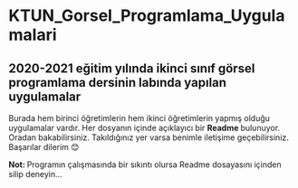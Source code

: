 # KTUN_Gorsel_Programlama_Uygulamalari
## 2020-2021 eğitim yılında ikinci sınıf görsel programlama dersinin labında yapılan uygulamalar
Burada hem birinci öğretimlerin hem ikinci öğretimlerin yapmış olduğu uygulamalar vardır.
Her dosyanın içinde açıklayıcı bir <strong> Readme </strong> bulunuyor. Oradan bakabilirsiniz. 
Takıldığınız yer varsa  benimle iletişime  geçebilirsiniz.
Başarılar dilerim 😊

<strong> Not: </strong> Programın çalışmasında bir sıkıntı olursa Readme dosayasını içinden silip deneyin...
